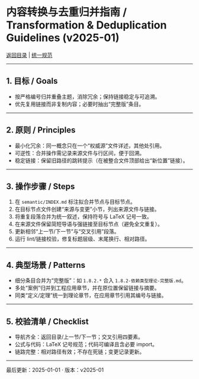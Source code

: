 # 内容转换与去重归并指南 / Transformation & Deduplication Guidelines (v2025-01)

[返回目录](./CONTINUOUS_PROGRESS.md) | [统一规范](./CONTENT_STANDARDS.md)

---

## 1. 目标 / Goals

- 按严格编号归并重叠主题，消除冗余；保持链接稳定与可追溯。
- 优先复用链接而非复制内容；必要时抽出“完整版”条目。

---

## 2. 原则 / Principles

- 最小化冗余：同一概念只在一个“权威源”文件详述，其他处引用。
- 可逆性：合并操作需记录来源文件与行区间，便于回溯。
- 稳定链接：保留旧路径的跳转提示（在被整合文件顶部给出“新位置”链接）。

---

## 3. 操作步骤 / Steps

1. 在 `semantic/INDEX.md` 标注拟合并节点与目标节点。
2. 在目标节点文件创建“来源与变更”小节，列出来源文件与链接。
3. 将重复段落合并为统一叙述，保持符号与 LaTeX 记号一致。
4. 在来源文件保留简短导语与强链接至目标节点（避免全文重复）。
5. 更新相邻“上一节/下一节”与“交叉引用”段落。
6. 运行 lint/链接校验，修复标题层级、末尾换行、相对路径。

---

## 4. 典型场景 / Patterns

- 细分条目合并为“完整版”：如 `1.8.2.*` 合入 `1.8.2-依赖类型理论-完整版.md`。
- 多处“案例”归并到工程应用章节，并在原位置保留链接与摘要。
- 同类“定义/定理”统一到理论章节，在应用章节引用其编号与链接。

---

## 5. 校验清单 / Checklist

- 导航齐全：返回目录/上一节/下一节；交叉引用四要素。
- 公式与代码：LaTeX 记号规范；代码可编译且含必要 import。
- 链路完整：相对路径有效；不存在死链；变更记录更新。

---

最后更新：2025-01-01 · 版本：v2025-01
